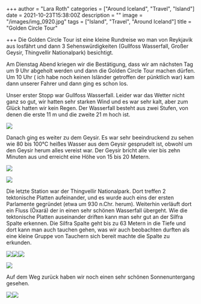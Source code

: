 +++
author = "Lara Roth"
categories = ["Around Iceland", "Travel", "Island"]
date = 2021-10-23T15:38:00Z
description = ""
image = "/images/img_0920.jpg"
tags = ["Island", "Travel", "Around Iceland"]
title = "Golden Circle Tour"

+++
Die Golden Circle Tour ist eine kleine Rundreise wo man von Reykjavik aus losfährt und dann 3 Sehenswürdigkeiten (Gullfoss Wasserfall, Großer Geysir, Thingvellir Nationalpark) besichtigt.

Am Dienstag Abend kriegen wir die Bestätigung, dass wir am nächsten Tag um 9 Uhr abgeholt werden und dann die Golden Circle Tour machen dürfen. Um 10 Uhr ( ich habe noch keinen Isländer getroffen der pünktlich war) kam dann unserer Fahrer und dann ging es schon los.

Unser erster Stopp war Gullfoss Wasserfall. Leider war das Wetter nicht ganz so gut, wir hatten sehr starken Wind und es war sehr kalt, aber zum Glück hatten wir kein Regen. Der Wasserfall besteht aus zwei Stufen, von denen die erste 11 m und die zweite 21 m hoch ist.

![](/images/img_0894.jpg)

Danach ging es weiter zu dem Geysir. Es war sehr beeindruckend zu sehen wie 80 bis 100°C heißes Wasser aus dem Geysir gesprudelt ist, obwohl um den Geysir herum alles vereist war.  Der Geysir bricht alle vier bis zehn Minuten aus und erreicht eine Höhe von 15 bis 20 Metern.

![](/images/img_7463.jpg)

![](/images/img_0902.jpg)

Die letzte Station war der Thingvellir Nationalpark. Dort treffen 2 tektonische Platten aufeinander, und es wurde auch eins der ersten Parlamente gegründet (etwa um 930 n.Chr. herum). Weiterhin verläuft dort ein Fluss (Öxará) der in einen sehr schönen Wasserfall übergeht. Wie die tektonische Platten auseinander driften kann man sehr gut an der Silfra Spalte erkennen. Die Silfra Spalte geht bis zu 63 Metern in die Tiefe und dort kann man auch tauchen gehen, was wir auch beobachten durften als eine kleine Gruppe von Tauchern sich bereit machte die Spalte zu erkunden.

![](/images/img_0954.jpg)![](/images/img_0931.jpg)![](/images/img_0917.jpg)

![](/images/img_0943.jpg)

Auf dem Weg zurück haben wir noch einen sehr schönen Sonnenuntergang gesehen.

![](/images/img_7373.jpg)![](/images/img_0971.jpg)
